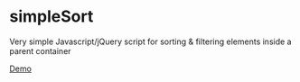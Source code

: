 # simpleSort 
Very simple Javascript/jQuery script for sorting &amp; filtering elements inside a parent container

[Demo](http://amadreason.github.io/simpleSort/)
